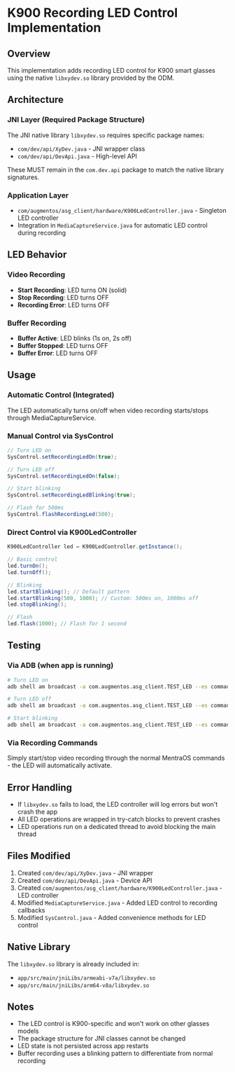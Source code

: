 # K900 Recording LED Control Implementation

## Overview

This implementation adds recording LED control for K900 smart glasses using the native `libxydev.so` library provided by the ODM.

## Architecture

### JNI Layer (Required Package Structure)

The JNI native library `libxydev.so` requires specific package names:

- `com/dev/api/XyDev.java` - JNI wrapper class
- `com/dev/api/DevApi.java` - High-level API

These MUST remain in the `com.dev.api` package to match the native library signatures.

### Application Layer

- `com/augmentos/asg_client/hardware/K900LedController.java` - Singleton LED controller
- Integration in `MediaCaptureService.java` for automatic LED control during recording

## LED Behavior

### Video Recording

- **Start Recording**: LED turns ON (solid)
- **Stop Recording**: LED turns OFF
- **Recording Error**: LED turns OFF

### Buffer Recording

- **Buffer Active**: LED blinks (1s on, 2s off)
- **Buffer Stopped**: LED turns OFF
- **Buffer Error**: LED turns OFF

## Usage

### Automatic Control (Integrated)

The LED automatically turns on/off when video recording starts/stops through MediaCaptureService.

### Manual Control via SysControl

```java
// Turn LED on
SysControl.setRecordingLedOn(true);

// Turn LED off
SysControl.setRecordingLedOn(false);

// Start blinking
SysControl.setRecordingLedBlinking(true);

// Flash for 500ms
SysControl.flashRecordingLed(500);
```

### Direct Control via K900LedController

```java
K900LedController led = K900LedController.getInstance();

// Basic control
led.turnOn();
led.turnOff();

// Blinking
led.startBlinking(); // Default pattern
led.startBlinking(500, 1000); // Custom: 500ms on, 1000ms off
led.stopBlinking();

// Flash
led.flash(1000); // Flash for 1 second
```

## Testing

### Via ADB (when app is running)

```bash
# Turn LED on
adb shell am broadcast -a com.augmentos.asg_client.TEST_LED --es command "on"

# Turn LED off
adb shell am broadcast -a com.augmentos.asg_client.TEST_LED --es command "off"

# Start blinking
adb shell am broadcast -a com.augmentos.asg_client.TEST_LED --es command "blink"
```

### Via Recording Commands

Simply start/stop video recording through the normal MentraOS commands - the LED will automatically activate.

## Error Handling

- If `libxydev.so` fails to load, the LED controller will log errors but won't crash the app
- All LED operations are wrapped in try-catch blocks to prevent crashes
- LED operations run on a dedicated thread to avoid blocking the main thread

## Files Modified

1. Created `com/dev/api/XyDev.java` - JNI wrapper
2. Created `com/dev/api/DevApi.java` - Device API
3. Created `com/augmentos/asg_client/hardware/K900LedController.java` - LED controller
4. Modified `MediaCaptureService.java` - Added LED control to recording callbacks
5. Modified `SysControl.java` - Added convenience methods for LED control

## Native Library

The `libxydev.so` library is already included in:

- `app/src/main/jniLibs/armeabi-v7a/libxydev.so`
- `app/src/main/jniLibs/arm64-v8a/libxydev.so`

## Notes

- The LED control is K900-specific and won't work on other glasses models
- The package structure for JNI classes cannot be changed
- LED state is not persisted across app restarts
- Buffer recording uses a blinking pattern to differentiate from normal recording
